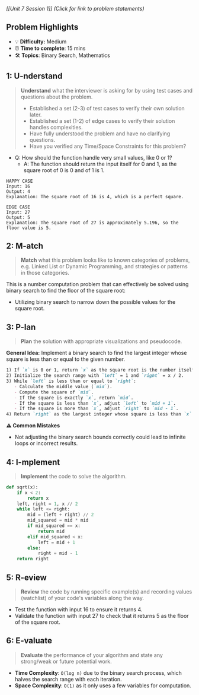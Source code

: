 *[[Unit 7 Session 1]] (Click for link to problem statements)*

## Problem Highlights

* 💡 **Difficulty:** Medium
* ⏰ **Time to complete**: 15 mins
* 🛠️ **Topics**: Binary Search, Mathematics
    
## 1: U-nderstand
 
> **Understand** what the interviewer is asking for by using test cases and questions about the problem.
> - Established a set (2-3) of test cases to verify their own solution later.
> - Established a set (1-2) of edge cases to verify their solution handles complexities.
> - Have fully understood the problem and have no clarifying questions.
> - Have you verified any Time/Space Constraints for this problem?

- Q: How should the function handle very small values, like 0 or 1?
  - A: The function should return the input itself for 0 and 1, as the square root of 0 is 0 and of 1 is 1.

```
HAPPY CASE
Input: 16
Output: 4
Explanation: The square root of 16 is 4, which is a perfect square.

EDGE CASE
Input: 27
Output: 5
Explanation: The square root of 27 is approximately 5.196, so the floor value is 5.
```
    
## 2: M-atch

> **Match** what this problem looks like to known categories of problems, e.g. Linked List or Dynamic Programming, and strategies or patterns in those categories.

This is a number computation problem that can effectively be solved using binary search to find the floor of the square root:

- Utilizing binary search to narrow down the possible values for the square root.

## 3: P-lan

> **Plan** the solution with appropriate visualizations and pseudocode.

**General Idea:** Implement a binary search to find the largest integer whose square is less than or equal to the given number.

```markdown
1) If `x` is 0 or 1, return `x` as the square root is the number itself.
2) Initialize the search range with `left` = 1 and `right` = x / 2.
3) While `left` is less than or equal to `right`:
   - Calculate the middle value (`mid`).
   - Compute the square of `mid`.
   - If the square is exactly `x`, return `mid`.
   - If the square is less than `x`, adjust `left` to `mid + 1`.
   - If the square is more than `x`, adjust `right` to `mid - 1`.
4) Return `right` as the largest integer whose square is less than `x`.
```

**⚠️ Common Mistakes**

- Not adjusting the binary search bounds correctly could lead to infinite loops or incorrect results.

## 4: I-mplement

> **Implement** the code to solve the algorithm.

```python
def sqrt(x):
    if x < 2:
        return x
    left, right = 1, x // 2
    while left <= right:
        mid = (left + right) // 2
        mid_squared = mid * mid
        if mid_squared == x:
            return mid
        elif mid_squared < x:
            left = mid + 1
        else:
            right = mid - 1
    return right
```

## 5: R-eview

> **Review** the code by running specific example(s) and recording values (watchlist) of your code's variables along the way.

- Test the function with input 16 to ensure it returns 4.
- Validate the function with input 27 to check that it returns 5 as the floor of the square root.

## 6: E-valuate

> **Evaluate** the performance of your algorithm and state any strong/weak or future potential work.

* **Time Complexity**: `O(log n)` due to the binary search process, which halves the search range with each iteration.
* **Space Complexity**: `O(1)` as it only uses a few variables for computation.
